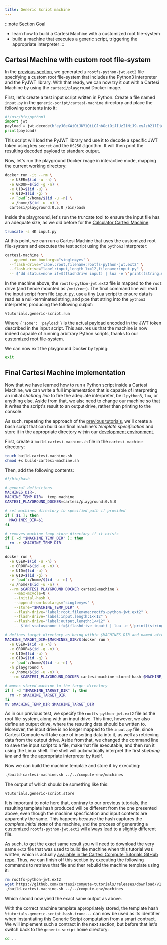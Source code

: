 ```yaml
---
title: Generic Script machine
---
```


:::note Section Goal
- learn how to build a Cartesi Machine with a customized root file-system
- build a machine that executes a generic script, triggering the appropriate interpreter
:::


## Cartesi Machine with custom root file-system

In the [previous section](../generic-script/custom-rootfs.md), we generated a `rootfs-python-jwt.ext2` file specifying a custom root file-system that includes the Python3 interpreter and the PyJWT library. With that ready, we can now try it out with a Cartesi Machine by using the `cartesi/playground` Docker image.

First, let's create a test input script written in Python. Create a file named `input.py` in the `generic-script/cartesi-machine` directory and place the following contents into it:

```python
#!/usr/bin/python3
import jwt
payload = jwt.decode(b'eyJ0eXAiOiJKV1QiLCJhbGciOiJIUzI1NiJ9.eyJzb21lIjoicGF5bG9hZCJ9.Joh1R2dYzkRvDkqv3sygm5YyK8Gi4ShZqbhK2gxcs2U', 'secret', algorithms=['HS256'])
print(payload)
```

This script will load the PyJWT library and use it to decode a specific JWT token using key `secret` and the `HS256` algorithm. It will then print the resulting decoded payload to standard output.

Now, let's run the playground Docker image in interactive mode, mapping the current working directory:

```bash
docker run -it --rm \
  -e USER=$(id -u -n) \
  -e GROUP=$(id -g -n) \
  -e UID=$(id -u) \
  -e GID=$(id -g) \
  -v `pwd`:/home/$(id -u -n) \
  -w /home/$(id -u -n) \
  cartesi/playground:0.5.0 /bin/bash
```

Inside the playground, let's run the truncate tool to ensure the input file has an adequate size, as we did before for the [Calculator Cartesi Machine](../calculator/cartesi-machine.md#performing-calculations-with-a-cartesi-machine):

```bash
truncate -s 4K input.py
```

At this point, we can run a Cartesi Machine that uses the customized root file-system and executes the test script using the `python3` interpreter:

```bash
cartesi-machine \
  --append-rom-bootargs="single=yes" \
  --flash-drive="label:root,filename:rootfs-python-jwt.ext2" \
  --flash-drive="label:input,length:1<<12,filename:input.py" \
  -- $'dd status=none if=$(flashdrive input) | lua -e \'print((string.unpack("z",  io.read("a"))))\' | python3'
```

In the machine above, the `rootfs-python-jwt.ext2` file is mapped to the `root` drive (and hence mounted as `/mnt/root`). The final command line will read the input script from file `input.py`, use a tiny Lua script to ensure data is read as a null-terminated string, and pipe that string into the `python3` interpreter, producing the following output:

```
%tutorials.generic-script.run
```

Where `{'some': 'payload'}` is the actual payload encoded in the JWT token described in the input script. This assures us that the machine is now indeed capable of running arbitrary Python scripts, thanks to our customized root file-system.

We can now exit the playground Docker by typing:

```bash
exit
```

## Final Cartesi Machine implementation

Now that we have learned how to run a Python script inside a Cartesi Machine, we can write a full implementation that is capable of interpreting an initial *shebang line* to fire the adequate interpreter, be it `python3`, `lua`, or anything else. Aside from that, we also need to change our machine so that it writes the script's result to an output drive, rather than printing to the console.

As such, repeating the approach of the [previous tutorials](../helloworld/cartesi-machine.md#cartesi-machine-for-the-hello-world-dapp), we'll create a bash script that can build our final machine's *template specification* and store it in the appropriate directory within our [development environment](../compute-env.md).

First, create a `build-cartesi-machine.sh` file in the `cartesi-machine` directory:

```bash
touch build-cartesi-machine.sh
chmod +x build-cartesi-machine.sh
```

Then, add the following contents:

```bash
#!/bin/bash

# general definitions
MACHINES_DIR=.
MACHINE_TEMP_DIR=__temp_machine
CARTESI_PLAYGROUND_DOCKER=cartesi/playground:0.5.0

# set machines directory to specified path if provided
if [ $1 ]; then
  MACHINES_DIR=$1
fi

# removes machine temp store directory if it exists
if [ -d "$MACHINE_TEMP_DIR" ]; then
  rm -r $MACHINE_TEMP_DIR
fi

docker run \
  -e USER=$(id -u -n) \
  -e GROUP=$(id -g -n) \
  -e UID=$(id -u) \
  -e GID=$(id -g) \
  -v `pwd`:/home/$(id -u -n) \
  -w /home/$(id -u -n) \
  --rm $CARTESI_PLAYGROUND_DOCKER cartesi-machine \
    --max-mcycle=0 \
    --initial-hash \
    --append-rom-bootargs="single=yes" \
    --store="$MACHINE_TEMP_DIR" \
    --flash-drive="label:root,filename:rootfs-python-jwt.ext2" \
    --flash-drive="label:input,length:1<<12" \
    --flash-drive="label:output,length:1<<12" \
    -- $'dd status=none if=$(flashdrive input) | lua -e \'print((string.unpack("z",  io.read("a"))))\' > /input_script ; chmod +x /input_script ; /input_script | dd status=none of=$(flashdrive output)'

# defines target directory as being within $MACHINES_DIR and named after the stored machine's hash
MACHINE_TARGET_DIR=$MACHINES_DIR/$(docker run \
  -e USER=$(id -u -n) \
  -e GROUP=$(id -g -n) \
  -e UID=$(id -u) \
  -e GID=$(id -g) \
  -v `pwd`:/home/$(id -u -n) \
  -h playground \
  -w /home/$(id -u -n) \
  --rm $CARTESI_PLAYGROUND_DOCKER cartesi-machine-stored-hash $MACHINE_TEMP_DIR/ | tail -n 1)

# moves stored machine to the target directory
if [ -d "$MACHINE_TARGET_DIR" ]; then
  rm -r $MACHINE_TARGET_DIR
fi
mv $MACHINE_TEMP_DIR $MACHINE_TARGET_DIR
```

As in our previous test, we specify the `rootfs-python-jwt.ext2` file as the root file-system, along with an input drive. This time, however, we also define an output drive, where the resulting data should be written to. Moreover, the input drive is  no longer mapped to the `input.py` file, since Cartesi Compute will take care of inserting data into it, as well as retrieving data from the output drive. Aside from that, we changed the command line to save the input script to a file, make that file executable, and then run it using the Linux shell. The shell will automatically interpret the first *shebang line* and fire the appropriate interpreter by itself.

Now we can build the machine template and store it by executing:

```bash
./build-cartesi-machine.sh ../../compute-env/machines
```

The output of which should be something like this:

```
%tutorials.generic-script.store
```

It is important to note here that, contrary to our previous tutorials, the resulting template hash produced will be different from the one presented above, even though the machine specification and input contents are apparently the same. This happens because the hash captures the *complete initial state* of the machine, and the process of generating a customized `rootfs-python-jwt.ext2` will always lead to a slightly different file.

As such, to get the exact same result you will need to download the very same `ext2` file that was used to build the machine when this tutorial was written, which is actually [available in the Cartesi Compute Tutorials GitHub repo](https://github.com/cartesi/compute-tutorials). Thus, we can finish off this section by executing the following commands to retrieve that file and then rebuild the machine template using it:

```bash
rm rootfs-python-jwt.ext2
wget https://github.com/cartesi/compute-tutorials/releases/download/v1.3.0/rootfs-python-jwt.ext2
./build-cartesi-machine.sh ../../compute-env/machines
```

Which should now yield the exact same output as above.

With the correct machine template appropriately stored, the template hash `%tutorials.generic-script.hash-trunc...`  can now be used as its identifier when instantiating this Generic Script computation from a smart contract. We will implement such a contract in the next section, but before that let's switch back to the `generic-script` home directory:

```bash
cd ..
```
